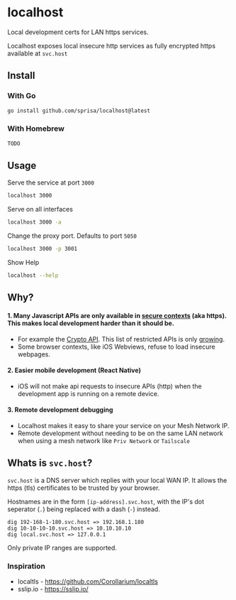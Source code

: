 # localhost

Local development certs for LAN https services.

Localhost exposes local insecure http services as fully encrypted https available at `svc.host`

## Install

### With Go
```sh
go install github.com/sprisa/localhost@latest
```

### With Homebrew
```sh
TODO
```

## Usage

Serve the service at port `3000`
```sh
localhost 3000
```

Serve on all interfaces
```sh
localhost 3000 -a
```

Change the proxy port. Defaults to port `5050`
```sh
localhost 3000 -p 3001
```


Show Help
```sh
localhost --help
```

## Why?

#### 1. Many Javascript APIs are only available in [secure contexts](https://developer.mozilla.org/en-US/docs/Web/Security/Secure_Contexts) (aka https). This makes local development harder than it should be.
  - For example the [Crypto API](https://developer.mozilla.org/en-US/docs/Web/API/Web_Crypto_API). This list of restricted APIs is only [growing](https://developer.mozilla.org/en-US/docs/Web/Security/Secure_Contexts/features_restricted_to_secure_contexts).
  - Some browser contexts, like iOS Webviews, refuse to load insecure webpages.

#### 2. Easier mobile development (React Native)
  - iOS will not make api requests to insecure APIs (http) when the development app is running on a remote device.

#### 3. Remote development debugging
  - Localhost makes it easy to share your service on your Mesh Network IP.
  - Remote development without needing to be on the same LAN network when using a mesh network like `Priv Network` or `Tailscale`



## Whats is `svc.host`?  
`svc.host` is a DNS server which replies with your local WAN IP. It allows the https (tls) certificates to be trusted by your browser.

Hostnames are in the form `[ip-address].svc.host`, with the IP's dot seperator (`.`) being replaced with a dash (`-`) instead.
```
dig 192-168-1-180.svc.host => 192.168.1.180
dig 10-10-10-10.svc.host => 10.10.10.10
dig local.svc.host => 127.0.0.1
```

Only private IP ranges are supported.


### Inspiration

- localtls - https://github.com/Corollarium/localtls
- sslip.io - https://sslip.io/
